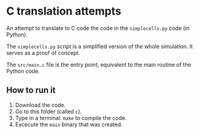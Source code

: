 # C translation attempts

An attempt to translate to C code the code in the `simplecells.py` code (in Python).

The `simplecells.py` script is a simplified version of the whole simulation. It serves as a proof of concept. 

The `src/main.c` file is the entry point, equivalent to the main routine of the Python code.

## How to run it

 1. Download the code. 
 2. Go to this folder (called `c`). 
 3. Type in a terminal: `make` to compile the code.
 4. Excecute the `main` binary that was created.
    
